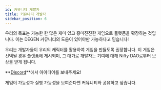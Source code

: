 ```yaml
---
id: 커뮤니티 개발자
title: 커뮤니티 개발자
sidebar_position: 6
---
```


우리의 목표는 가능한 한 많은 재미 있고 흥미진진한 게임으로 플랫폼을 확장하는 것입니다. 이는 DEGEN 커뮤니티의 도움이 있어야만 가능하다고 믿습니다!

우리는 개발자들이 우리의 캐릭터를 활용하여 게임을 만들도록 권장합니다. 이 게임은 선택될 경우 플랫폼에 게시되며, 그 대가로 개발자는 기여에 대해 Nifty DAO로부터 보상을 받게 됩니다.

**[Discord](https://discord.gg/niftyleague)**에서 아이디어를 보내주세요!

게임이 가능성과 실행 가능성을 보여준다면 커뮤니티와 공유하고 싶습니다.
